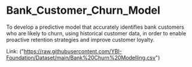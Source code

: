 # Bank_Customer_Churn_Model
To develop a predictive model that accurately identifies bank customers who are likely to churn, using historical customer data, in order to enable proactive retention strategies and improve customer loyalty.

Link: ("https://raw.githubusercontent.com/YBI-Foundation/Dataset/main/Bank%20Churn%20Modelling.csv")
